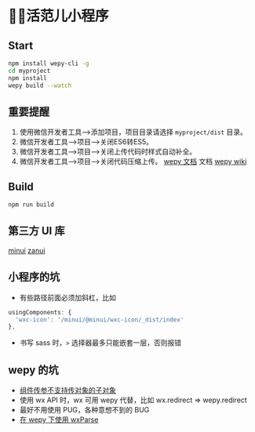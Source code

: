 # 活范儿小程序

## Start
```bash
npm install wepy-cli -g
cd myproject
npm install
wepy build --watch
```

## 重要提醒
1. 使用微信开发者工具-->添加项目，项目目录请选择 `myproject/dist` 目录。
2. 微信开发者工具-->项目-->关闭ES6转ES5。
3. 微信开发者工具-->项目-->关闭上传代码时样式自动补全。
4. 微信开发者工具-->项目-->关闭代码压缩上传。
[wepy 文档](https://wepyjs.github.io/wepy/) 文档
[wepy wiki](https://github.com/wepyjs/wepy/wiki)

## Build
```bash
npm run build
```

## 第三方 UI 库
[minui](https://github.com/meili/minui)
[zanui](https://github.com/youzan/zanui-weapp)

## 小程序的坑
- 有些路径前面必须加斜杠，比如
```javascript
usingComponents: {
  'wxc-icon': '/minui/@minui/wxc-icon/_dist/index'
},
```
- 书写 sass 时，`>` 选择器最多只能嵌套一层，否则报错

## wepy 的坑
- [组件传参不支持传对象的子对象](https://github.com/wepyjs/wepy/issues/375)
- 使用 wx API 时，wx 可用 wepy 代替，比如 wx.redirect => wepy.redirect
- 最好不用使用 PUG，各种意想不到的 BUG
- [在 wepy 下使用 wxParse](http://blog.csdn.net/wyk304443164/article/details/77977577)
